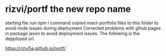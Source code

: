 # rizvi/portf the new repo name 
starting file
run npm i command
copied react-portfolio files to this folder to avoid node issues during deployment
Corrected problems with gihub pages in package jason to avoid deployment issues.
The following is the depployed url.

 https://rizvi5a.github.io/portf/